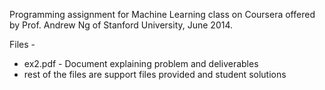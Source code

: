Programming assignment for Machine Learning class on Coursera offered by Prof. Andrew Ng of Stanford University, June 2014.

Files -
* ex2.pdf - Document explaining problem and deliverables
* rest of the files are support files provided and student solutions
